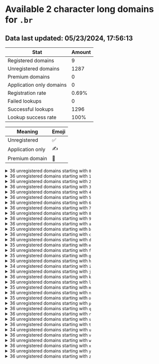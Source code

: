 # Available 2 character long domains for `.br`

## Data last updated: 05/23/2024, 17:56:13

|Stat|Amount|
|--|--|
|Registered domains|9|
|Unregistered domains|1287|
|Premium domains|0|
|Application only domains|0|
|Registration rate|0.69%|
|Failed lookups|0|
|Successful lookups|1296|
|Lookup success rate|100%|


|Meaning|Emoji|
|--|--|
|Unregistered|:white_check_mark:|
|Application only|:writing_hand:|
|Premium domain|:gem:|

<details>
<summary>36 unregistered domains starting with <bold><code>0</code></bold></summary>

|Type|Domain|
|--|--|
|:white_check_mark:|`00.br`|
|:white_check_mark:|`01.br`|
|:white_check_mark:|`02.br`|
|:white_check_mark:|`03.br`|
|:white_check_mark:|`04.br`|
|:white_check_mark:|`05.br`|
|:white_check_mark:|`06.br`|
|:white_check_mark:|`07.br`|
|:white_check_mark:|`08.br`|
|:white_check_mark:|`09.br`|
|:white_check_mark:|`0a.br`|
|:white_check_mark:|`0b.br`|
|:white_check_mark:|`0c.br`|
|:white_check_mark:|`0d.br`|
|:white_check_mark:|`0e.br`|
|:white_check_mark:|`0f.br`|
|:white_check_mark:|`0g.br`|
|:white_check_mark:|`0h.br`|
|:white_check_mark:|`0i.br`|
|:white_check_mark:|`0j.br`|
|:white_check_mark:|`0k.br`|
|:white_check_mark:|`0l.br`|
|:white_check_mark:|`0m.br`|
|:white_check_mark:|`0n.br`|
|:white_check_mark:|`0o.br`|
|:white_check_mark:|`0p.br`|
|:white_check_mark:|`0q.br`|
|:white_check_mark:|`0r.br`|
|:white_check_mark:|`0s.br`|
|:white_check_mark:|`0t.br`|
|:white_check_mark:|`0u.br`|
|:white_check_mark:|`0v.br`|
|:white_check_mark:|`0w.br`|
|:white_check_mark:|`0x.br`|
|:white_check_mark:|`0y.br`|
|:white_check_mark:|`0z.br`|
</details>
<details>
<summary>36 unregistered domains starting with <bold><code>1</code></bold></summary>

|Type|Domain|
|--|--|
|:white_check_mark:|`10.br`|
|:white_check_mark:|`11.br`|
|:white_check_mark:|`12.br`|
|:white_check_mark:|`13.br`|
|:white_check_mark:|`14.br`|
|:white_check_mark:|`15.br`|
|:white_check_mark:|`16.br`|
|:white_check_mark:|`17.br`|
|:white_check_mark:|`18.br`|
|:white_check_mark:|`19.br`|
|:white_check_mark:|`1a.br`|
|:white_check_mark:|`1b.br`|
|:white_check_mark:|`1c.br`|
|:white_check_mark:|`1d.br`|
|:white_check_mark:|`1e.br`|
|:white_check_mark:|`1f.br`|
|:white_check_mark:|`1g.br`|
|:white_check_mark:|`1h.br`|
|:white_check_mark:|`1i.br`|
|:white_check_mark:|`1j.br`|
|:white_check_mark:|`1k.br`|
|:white_check_mark:|`1l.br`|
|:white_check_mark:|`1m.br`|
|:white_check_mark:|`1n.br`|
|:white_check_mark:|`1o.br`|
|:white_check_mark:|`1p.br`|
|:white_check_mark:|`1q.br`|
|:white_check_mark:|`1r.br`|
|:white_check_mark:|`1s.br`|
|:white_check_mark:|`1t.br`|
|:white_check_mark:|`1u.br`|
|:white_check_mark:|`1v.br`|
|:white_check_mark:|`1w.br`|
|:white_check_mark:|`1x.br`|
|:white_check_mark:|`1y.br`|
|:white_check_mark:|`1z.br`|
</details>
<details>
<summary>36 unregistered domains starting with <bold><code>2</code></bold></summary>

|Type|Domain|
|--|--|
|:white_check_mark:|`20.br`|
|:white_check_mark:|`21.br`|
|:white_check_mark:|`22.br`|
|:white_check_mark:|`23.br`|
|:white_check_mark:|`24.br`|
|:white_check_mark:|`25.br`|
|:white_check_mark:|`26.br`|
|:white_check_mark:|`27.br`|
|:white_check_mark:|`28.br`|
|:white_check_mark:|`29.br`|
|:white_check_mark:|`2a.br`|
|:white_check_mark:|`2b.br`|
|:white_check_mark:|`2c.br`|
|:white_check_mark:|`2d.br`|
|:white_check_mark:|`2e.br`|
|:white_check_mark:|`2f.br`|
|:white_check_mark:|`2g.br`|
|:white_check_mark:|`2h.br`|
|:white_check_mark:|`2i.br`|
|:white_check_mark:|`2j.br`|
|:white_check_mark:|`2k.br`|
|:white_check_mark:|`2l.br`|
|:white_check_mark:|`2m.br`|
|:white_check_mark:|`2n.br`|
|:white_check_mark:|`2o.br`|
|:white_check_mark:|`2p.br`|
|:white_check_mark:|`2q.br`|
|:white_check_mark:|`2r.br`|
|:white_check_mark:|`2s.br`|
|:white_check_mark:|`2t.br`|
|:white_check_mark:|`2u.br`|
|:white_check_mark:|`2v.br`|
|:white_check_mark:|`2w.br`|
|:white_check_mark:|`2x.br`|
|:white_check_mark:|`2y.br`|
|:white_check_mark:|`2z.br`|
</details>
<details>
<summary>36 unregistered domains starting with <bold><code>3</code></bold></summary>

|Type|Domain|
|--|--|
|:white_check_mark:|`30.br`|
|:white_check_mark:|`31.br`|
|:white_check_mark:|`32.br`|
|:white_check_mark:|`33.br`|
|:white_check_mark:|`34.br`|
|:white_check_mark:|`35.br`|
|:white_check_mark:|`36.br`|
|:white_check_mark:|`37.br`|
|:white_check_mark:|`38.br`|
|:white_check_mark:|`39.br`|
|:white_check_mark:|`3a.br`|
|:white_check_mark:|`3b.br`|
|:white_check_mark:|`3c.br`|
|:white_check_mark:|`3d.br`|
|:white_check_mark:|`3e.br`|
|:white_check_mark:|`3f.br`|
|:white_check_mark:|`3g.br`|
|:white_check_mark:|`3h.br`|
|:white_check_mark:|`3i.br`|
|:white_check_mark:|`3j.br`|
|:white_check_mark:|`3k.br`|
|:white_check_mark:|`3l.br`|
|:white_check_mark:|`3m.br`|
|:white_check_mark:|`3n.br`|
|:white_check_mark:|`3o.br`|
|:white_check_mark:|`3p.br`|
|:white_check_mark:|`3q.br`|
|:white_check_mark:|`3r.br`|
|:white_check_mark:|`3s.br`|
|:white_check_mark:|`3t.br`|
|:white_check_mark:|`3u.br`|
|:white_check_mark:|`3v.br`|
|:white_check_mark:|`3w.br`|
|:white_check_mark:|`3x.br`|
|:white_check_mark:|`3y.br`|
|:white_check_mark:|`3z.br`|
</details>
<details>
<summary>36 unregistered domains starting with <bold><code>4</code></bold></summary>

|Type|Domain|
|--|--|
|:white_check_mark:|`40.br`|
|:white_check_mark:|`41.br`|
|:white_check_mark:|`42.br`|
|:white_check_mark:|`43.br`|
|:white_check_mark:|`44.br`|
|:white_check_mark:|`45.br`|
|:white_check_mark:|`46.br`|
|:white_check_mark:|`47.br`|
|:white_check_mark:|`48.br`|
|:white_check_mark:|`49.br`|
|:white_check_mark:|`4a.br`|
|:white_check_mark:|`4b.br`|
|:white_check_mark:|`4c.br`|
|:white_check_mark:|`4d.br`|
|:white_check_mark:|`4e.br`|
|:white_check_mark:|`4f.br`|
|:white_check_mark:|`4g.br`|
|:white_check_mark:|`4h.br`|
|:white_check_mark:|`4i.br`|
|:white_check_mark:|`4j.br`|
|:white_check_mark:|`4k.br`|
|:white_check_mark:|`4l.br`|
|:white_check_mark:|`4m.br`|
|:white_check_mark:|`4n.br`|
|:white_check_mark:|`4o.br`|
|:white_check_mark:|`4p.br`|
|:white_check_mark:|`4q.br`|
|:white_check_mark:|`4r.br`|
|:white_check_mark:|`4s.br`|
|:white_check_mark:|`4t.br`|
|:white_check_mark:|`4u.br`|
|:white_check_mark:|`4v.br`|
|:white_check_mark:|`4w.br`|
|:white_check_mark:|`4x.br`|
|:white_check_mark:|`4y.br`|
|:white_check_mark:|`4z.br`|
</details>
<details>
<summary>36 unregistered domains starting with <bold><code>5</code></bold></summary>

|Type|Domain|
|--|--|
|:white_check_mark:|`50.br`|
|:white_check_mark:|`51.br`|
|:white_check_mark:|`52.br`|
|:white_check_mark:|`53.br`|
|:white_check_mark:|`54.br`|
|:white_check_mark:|`55.br`|
|:white_check_mark:|`56.br`|
|:white_check_mark:|`57.br`|
|:white_check_mark:|`58.br`|
|:white_check_mark:|`59.br`|
|:white_check_mark:|`5a.br`|
|:white_check_mark:|`5b.br`|
|:white_check_mark:|`5c.br`|
|:white_check_mark:|`5d.br`|
|:white_check_mark:|`5e.br`|
|:white_check_mark:|`5f.br`|
|:white_check_mark:|`5g.br`|
|:white_check_mark:|`5h.br`|
|:white_check_mark:|`5i.br`|
|:white_check_mark:|`5j.br`|
|:white_check_mark:|`5k.br`|
|:white_check_mark:|`5l.br`|
|:white_check_mark:|`5m.br`|
|:white_check_mark:|`5n.br`|
|:white_check_mark:|`5o.br`|
|:white_check_mark:|`5p.br`|
|:white_check_mark:|`5q.br`|
|:white_check_mark:|`5r.br`|
|:white_check_mark:|`5s.br`|
|:white_check_mark:|`5t.br`|
|:white_check_mark:|`5u.br`|
|:white_check_mark:|`5v.br`|
|:white_check_mark:|`5w.br`|
|:white_check_mark:|`5x.br`|
|:white_check_mark:|`5y.br`|
|:white_check_mark:|`5z.br`|
</details>
<details>
<summary>36 unregistered domains starting with <bold><code>6</code></bold></summary>

|Type|Domain|
|--|--|
|:white_check_mark:|`60.br`|
|:white_check_mark:|`61.br`|
|:white_check_mark:|`62.br`|
|:white_check_mark:|`63.br`|
|:white_check_mark:|`64.br`|
|:white_check_mark:|`65.br`|
|:white_check_mark:|`66.br`|
|:white_check_mark:|`67.br`|
|:white_check_mark:|`68.br`|
|:white_check_mark:|`69.br`|
|:white_check_mark:|`6a.br`|
|:white_check_mark:|`6b.br`|
|:white_check_mark:|`6c.br`|
|:white_check_mark:|`6d.br`|
|:white_check_mark:|`6e.br`|
|:white_check_mark:|`6f.br`|
|:white_check_mark:|`6g.br`|
|:white_check_mark:|`6h.br`|
|:white_check_mark:|`6i.br`|
|:white_check_mark:|`6j.br`|
|:white_check_mark:|`6k.br`|
|:white_check_mark:|`6l.br`|
|:white_check_mark:|`6m.br`|
|:white_check_mark:|`6n.br`|
|:white_check_mark:|`6o.br`|
|:white_check_mark:|`6p.br`|
|:white_check_mark:|`6q.br`|
|:white_check_mark:|`6r.br`|
|:white_check_mark:|`6s.br`|
|:white_check_mark:|`6t.br`|
|:white_check_mark:|`6u.br`|
|:white_check_mark:|`6v.br`|
|:white_check_mark:|`6w.br`|
|:white_check_mark:|`6x.br`|
|:white_check_mark:|`6y.br`|
|:white_check_mark:|`6z.br`|
</details>
<details>
<summary>36 unregistered domains starting with <bold><code>7</code></bold></summary>

|Type|Domain|
|--|--|
|:white_check_mark:|`70.br`|
|:white_check_mark:|`71.br`|
|:white_check_mark:|`72.br`|
|:white_check_mark:|`73.br`|
|:white_check_mark:|`74.br`|
|:white_check_mark:|`75.br`|
|:white_check_mark:|`76.br`|
|:white_check_mark:|`77.br`|
|:white_check_mark:|`78.br`|
|:white_check_mark:|`79.br`|
|:white_check_mark:|`7a.br`|
|:white_check_mark:|`7b.br`|
|:white_check_mark:|`7c.br`|
|:white_check_mark:|`7d.br`|
|:white_check_mark:|`7e.br`|
|:white_check_mark:|`7f.br`|
|:white_check_mark:|`7g.br`|
|:white_check_mark:|`7h.br`|
|:white_check_mark:|`7i.br`|
|:white_check_mark:|`7j.br`|
|:white_check_mark:|`7k.br`|
|:white_check_mark:|`7l.br`|
|:white_check_mark:|`7m.br`|
|:white_check_mark:|`7n.br`|
|:white_check_mark:|`7o.br`|
|:white_check_mark:|`7p.br`|
|:white_check_mark:|`7q.br`|
|:white_check_mark:|`7r.br`|
|:white_check_mark:|`7s.br`|
|:white_check_mark:|`7t.br`|
|:white_check_mark:|`7u.br`|
|:white_check_mark:|`7v.br`|
|:white_check_mark:|`7w.br`|
|:white_check_mark:|`7x.br`|
|:white_check_mark:|`7y.br`|
|:white_check_mark:|`7z.br`|
</details>
<details>
<summary>36 unregistered domains starting with <bold><code>8</code></bold></summary>

|Type|Domain|
|--|--|
|:white_check_mark:|`80.br`|
|:white_check_mark:|`81.br`|
|:white_check_mark:|`82.br`|
|:white_check_mark:|`83.br`|
|:white_check_mark:|`84.br`|
|:white_check_mark:|`85.br`|
|:white_check_mark:|`86.br`|
|:white_check_mark:|`87.br`|
|:white_check_mark:|`88.br`|
|:white_check_mark:|`89.br`|
|:white_check_mark:|`8a.br`|
|:white_check_mark:|`8b.br`|
|:white_check_mark:|`8c.br`|
|:white_check_mark:|`8d.br`|
|:white_check_mark:|`8e.br`|
|:white_check_mark:|`8f.br`|
|:white_check_mark:|`8g.br`|
|:white_check_mark:|`8h.br`|
|:white_check_mark:|`8i.br`|
|:white_check_mark:|`8j.br`|
|:white_check_mark:|`8k.br`|
|:white_check_mark:|`8l.br`|
|:white_check_mark:|`8m.br`|
|:white_check_mark:|`8n.br`|
|:white_check_mark:|`8o.br`|
|:white_check_mark:|`8p.br`|
|:white_check_mark:|`8q.br`|
|:white_check_mark:|`8r.br`|
|:white_check_mark:|`8s.br`|
|:white_check_mark:|`8t.br`|
|:white_check_mark:|`8u.br`|
|:white_check_mark:|`8v.br`|
|:white_check_mark:|`8w.br`|
|:white_check_mark:|`8x.br`|
|:white_check_mark:|`8y.br`|
|:white_check_mark:|`8z.br`|
</details>
<details>
<summary>36 unregistered domains starting with <bold><code>9</code></bold></summary>

|Type|Domain|
|--|--|
|:white_check_mark:|`90.br`|
|:white_check_mark:|`91.br`|
|:white_check_mark:|`92.br`|
|:white_check_mark:|`93.br`|
|:white_check_mark:|`94.br`|
|:white_check_mark:|`95.br`|
|:white_check_mark:|`96.br`|
|:white_check_mark:|`97.br`|
|:white_check_mark:|`98.br`|
|:white_check_mark:|`99.br`|
|:white_check_mark:|`9a.br`|
|:white_check_mark:|`9b.br`|
|:white_check_mark:|`9c.br`|
|:white_check_mark:|`9d.br`|
|:white_check_mark:|`9e.br`|
|:white_check_mark:|`9f.br`|
|:white_check_mark:|`9g.br`|
|:white_check_mark:|`9h.br`|
|:white_check_mark:|`9i.br`|
|:white_check_mark:|`9j.br`|
|:white_check_mark:|`9k.br`|
|:white_check_mark:|`9l.br`|
|:white_check_mark:|`9m.br`|
|:white_check_mark:|`9n.br`|
|:white_check_mark:|`9o.br`|
|:white_check_mark:|`9p.br`|
|:white_check_mark:|`9q.br`|
|:white_check_mark:|`9r.br`|
|:white_check_mark:|`9s.br`|
|:white_check_mark:|`9t.br`|
|:white_check_mark:|`9u.br`|
|:white_check_mark:|`9v.br`|
|:white_check_mark:|`9w.br`|
|:white_check_mark:|`9x.br`|
|:white_check_mark:|`9y.br`|
|:white_check_mark:|`9z.br`|
</details>
<details>
<summary>36 unregistered domains starting with <bold><code>a</code></bold></summary>

|Type|Domain|
|--|--|
|:white_check_mark:|`a0.br`|
|:white_check_mark:|`a1.br`|
|:white_check_mark:|`a2.br`|
|:white_check_mark:|`a3.br`|
|:white_check_mark:|`a4.br`|
|:white_check_mark:|`a5.br`|
|:white_check_mark:|`a6.br`|
|:white_check_mark:|`a7.br`|
|:white_check_mark:|`a8.br`|
|:white_check_mark:|`a9.br`|
|:white_check_mark:|`aa.br`|
|:white_check_mark:|`ab.br`|
|:white_check_mark:|`ac.br`|
|:white_check_mark:|`ad.br`|
|:white_check_mark:|`ae.br`|
|:white_check_mark:|`af.br`|
|:white_check_mark:|`ag.br`|
|:white_check_mark:|`ah.br`|
|:white_check_mark:|`ai.br`|
|:white_check_mark:|`aj.br`|
|:white_check_mark:|`ak.br`|
|:white_check_mark:|`al.br`|
|:white_check_mark:|`am.br`|
|:white_check_mark:|`an.br`|
|:white_check_mark:|`ao.br`|
|:white_check_mark:|`ap.br`|
|:white_check_mark:|`aq.br`|
|:white_check_mark:|`ar.br`|
|:white_check_mark:|`as.br`|
|:white_check_mark:|`at.br`|
|:white_check_mark:|`au.br`|
|:white_check_mark:|`av.br`|
|:white_check_mark:|`aw.br`|
|:white_check_mark:|`ax.br`|
|:white_check_mark:|`ay.br`|
|:white_check_mark:|`az.br`|
</details>
<details>
<summary>35 unregistered domains starting with <bold><code>b</code></bold></summary>

|Type|Domain|
|--|--|
|:white_check_mark:|`b0.br`|
|:white_check_mark:|`b1.br`|
|:white_check_mark:|`b2.br`|
|:white_check_mark:|`b3.br`|
|:white_check_mark:|`b4.br`|
|:white_check_mark:|`b5.br`|
|:white_check_mark:|`b6.br`|
|:white_check_mark:|`b7.br`|
|:white_check_mark:|`b8.br`|
|:white_check_mark:|`b9.br`|
|:white_check_mark:|`ba.br`|
|:white_check_mark:|`bb.br`|
|:white_check_mark:|`bc.br`|
|:white_check_mark:|`bd.br`|
|:white_check_mark:|`be.br`|
|:white_check_mark:|`bf.br`|
|:white_check_mark:|`bg.br`|
|:white_check_mark:|`bh.br`|
|:white_check_mark:|`bi.br`|
|:white_check_mark:|`bj.br`|
|:white_check_mark:|`bk.br`|
|:white_check_mark:|`bl.br`|
|:white_check_mark:|`bm.br`|
|:white_check_mark:|`bo.br`|
|:white_check_mark:|`bp.br`|
|:white_check_mark:|`bq.br`|
|:white_check_mark:|`br.br`|
|:white_check_mark:|`bs.br`|
|:white_check_mark:|`bt.br`|
|:white_check_mark:|`bu.br`|
|:white_check_mark:|`bv.br`|
|:white_check_mark:|`bw.br`|
|:white_check_mark:|`bx.br`|
|:white_check_mark:|`by.br`|
|:white_check_mark:|`bz.br`|
</details>
<details>
<summary>36 unregistered domains starting with <bold><code>c</code></bold></summary>

|Type|Domain|
|--|--|
|:white_check_mark:|`c0.br`|
|:white_check_mark:|`c1.br`|
|:white_check_mark:|`c2.br`|
|:white_check_mark:|`c3.br`|
|:white_check_mark:|`c4.br`|
|:white_check_mark:|`c5.br`|
|:white_check_mark:|`c6.br`|
|:white_check_mark:|`c7.br`|
|:white_check_mark:|`c8.br`|
|:white_check_mark:|`c9.br`|
|:white_check_mark:|`ca.br`|
|:white_check_mark:|`cb.br`|
|:white_check_mark:|`cc.br`|
|:white_check_mark:|`cd.br`|
|:white_check_mark:|`ce.br`|
|:white_check_mark:|`cf.br`|
|:white_check_mark:|`cg.br`|
|:white_check_mark:|`ch.br`|
|:white_check_mark:|`ci.br`|
|:white_check_mark:|`cj.br`|
|:white_check_mark:|`ck.br`|
|:white_check_mark:|`cl.br`|
|:white_check_mark:|`cm.br`|
|:white_check_mark:|`cn.br`|
|:white_check_mark:|`co.br`|
|:white_check_mark:|`cp.br`|
|:white_check_mark:|`cq.br`|
|:white_check_mark:|`cr.br`|
|:white_check_mark:|`cs.br`|
|:white_check_mark:|`ct.br`|
|:white_check_mark:|`cu.br`|
|:white_check_mark:|`cv.br`|
|:white_check_mark:|`cw.br`|
|:white_check_mark:|`cx.br`|
|:white_check_mark:|`cy.br`|
|:white_check_mark:|`cz.br`|
</details>
<details>
<summary>36 unregistered domains starting with <bold><code>d</code></bold></summary>

|Type|Domain|
|--|--|
|:white_check_mark:|`d0.br`|
|:white_check_mark:|`d1.br`|
|:white_check_mark:|`d2.br`|
|:white_check_mark:|`d3.br`|
|:white_check_mark:|`d4.br`|
|:white_check_mark:|`d5.br`|
|:white_check_mark:|`d6.br`|
|:white_check_mark:|`d7.br`|
|:white_check_mark:|`d8.br`|
|:white_check_mark:|`d9.br`|
|:white_check_mark:|`da.br`|
|:white_check_mark:|`db.br`|
|:white_check_mark:|`dc.br`|
|:white_check_mark:|`dd.br`|
|:white_check_mark:|`de.br`|
|:white_check_mark:|`df.br`|
|:white_check_mark:|`dg.br`|
|:white_check_mark:|`dh.br`|
|:white_check_mark:|`di.br`|
|:white_check_mark:|`dj.br`|
|:white_check_mark:|`dk.br`|
|:white_check_mark:|`dl.br`|
|:white_check_mark:|`dm.br`|
|:white_check_mark:|`dn.br`|
|:white_check_mark:|`do.br`|
|:white_check_mark:|`dp.br`|
|:white_check_mark:|`dq.br`|
|:white_check_mark:|`dr.br`|
|:white_check_mark:|`ds.br`|
|:white_check_mark:|`dt.br`|
|:white_check_mark:|`du.br`|
|:white_check_mark:|`dv.br`|
|:white_check_mark:|`dw.br`|
|:white_check_mark:|`dx.br`|
|:white_check_mark:|`dy.br`|
|:white_check_mark:|`dz.br`|
</details>
<details>
<summary>35 unregistered domains starting with <bold><code>e</code></bold></summary>

|Type|Domain|
|--|--|
|:white_check_mark:|`e0.br`|
|:white_check_mark:|`e1.br`|
|:white_check_mark:|`e2.br`|
|:white_check_mark:|`e3.br`|
|:white_check_mark:|`e4.br`|
|:white_check_mark:|`e5.br`|
|:white_check_mark:|`e6.br`|
|:white_check_mark:|`e7.br`|
|:white_check_mark:|`e8.br`|
|:white_check_mark:|`e9.br`|
|:white_check_mark:|`ea.br`|
|:white_check_mark:|`ec.br`|
|:white_check_mark:|`ed.br`|
|:white_check_mark:|`ee.br`|
|:white_check_mark:|`ef.br`|
|:white_check_mark:|`eg.br`|
|:white_check_mark:|`eh.br`|
|:white_check_mark:|`ei.br`|
|:white_check_mark:|`ej.br`|
|:white_check_mark:|`ek.br`|
|:white_check_mark:|`el.br`|
|:white_check_mark:|`em.br`|
|:white_check_mark:|`en.br`|
|:white_check_mark:|`eo.br`|
|:white_check_mark:|`ep.br`|
|:white_check_mark:|`eq.br`|
|:white_check_mark:|`er.br`|
|:white_check_mark:|`es.br`|
|:white_check_mark:|`et.br`|
|:white_check_mark:|`eu.br`|
|:white_check_mark:|`ev.br`|
|:white_check_mark:|`ew.br`|
|:white_check_mark:|`ex.br`|
|:white_check_mark:|`ey.br`|
|:white_check_mark:|`ez.br`|
</details>
<details>
<summary>36 unregistered domains starting with <bold><code>f</code></bold></summary>

|Type|Domain|
|--|--|
|:white_check_mark:|`f0.br`|
|:white_check_mark:|`f1.br`|
|:white_check_mark:|`f2.br`|
|:white_check_mark:|`f3.br`|
|:white_check_mark:|`f4.br`|
|:white_check_mark:|`f5.br`|
|:white_check_mark:|`f6.br`|
|:white_check_mark:|`f7.br`|
|:white_check_mark:|`f8.br`|
|:white_check_mark:|`f9.br`|
|:white_check_mark:|`fa.br`|
|:white_check_mark:|`fb.br`|
|:white_check_mark:|`fc.br`|
|:white_check_mark:|`fd.br`|
|:white_check_mark:|`fe.br`|
|:white_check_mark:|`ff.br`|
|:white_check_mark:|`fg.br`|
|:white_check_mark:|`fh.br`|
|:white_check_mark:|`fi.br`|
|:white_check_mark:|`fj.br`|
|:white_check_mark:|`fk.br`|
|:white_check_mark:|`fl.br`|
|:white_check_mark:|`fm.br`|
|:white_check_mark:|`fn.br`|
|:white_check_mark:|`fo.br`|
|:white_check_mark:|`fp.br`|
|:white_check_mark:|`fq.br`|
|:white_check_mark:|`fr.br`|
|:white_check_mark:|`fs.br`|
|:white_check_mark:|`ft.br`|
|:white_check_mark:|`fu.br`|
|:white_check_mark:|`fv.br`|
|:white_check_mark:|`fw.br`|
|:white_check_mark:|`fx.br`|
|:white_check_mark:|`fy.br`|
|:white_check_mark:|`fz.br`|
</details>
<details>
<summary>35 unregistered domains starting with <bold><code>g</code></bold></summary>

|Type|Domain|
|--|--|
|:white_check_mark:|`g0.br`|
|:white_check_mark:|`g1.br`|
|:white_check_mark:|`g2.br`|
|:white_check_mark:|`g3.br`|
|:white_check_mark:|`g4.br`|
|:white_check_mark:|`g5.br`|
|:white_check_mark:|`g6.br`|
|:white_check_mark:|`g7.br`|
|:white_check_mark:|`g8.br`|
|:white_check_mark:|`g9.br`|
|:white_check_mark:|`ga.br`|
|:white_check_mark:|`gb.br`|
|:white_check_mark:|`gc.br`|
|:white_check_mark:|`gd.br`|
|:white_check_mark:|`ge.br`|
|:white_check_mark:|`gf.br`|
|:white_check_mark:|`gg.br`|
|:white_check_mark:|`gh.br`|
|:white_check_mark:|`gi.br`|
|:white_check_mark:|`gj.br`|
|:white_check_mark:|`gk.br`|
|:white_check_mark:|`gl.br`|
|:white_check_mark:|`gm.br`|
|:white_check_mark:|`gn.br`|
|:white_check_mark:|`go.br`|
|:white_check_mark:|`gp.br`|
|:white_check_mark:|`gq.br`|
|:white_check_mark:|`gr.br`|
|:white_check_mark:|`gs.br`|
|:white_check_mark:|`gt.br`|
|:white_check_mark:|`gu.br`|
|:white_check_mark:|`gw.br`|
|:white_check_mark:|`gx.br`|
|:white_check_mark:|`gy.br`|
|:white_check_mark:|`gz.br`|
</details>
<details>
<summary>36 unregistered domains starting with <bold><code>h</code></bold></summary>

|Type|Domain|
|--|--|
|:white_check_mark:|`h0.br`|
|:white_check_mark:|`h1.br`|
|:white_check_mark:|`h2.br`|
|:white_check_mark:|`h3.br`|
|:white_check_mark:|`h4.br`|
|:white_check_mark:|`h5.br`|
|:white_check_mark:|`h6.br`|
|:white_check_mark:|`h7.br`|
|:white_check_mark:|`h8.br`|
|:white_check_mark:|`h9.br`|
|:white_check_mark:|`ha.br`|
|:white_check_mark:|`hb.br`|
|:white_check_mark:|`hc.br`|
|:white_check_mark:|`hd.br`|
|:white_check_mark:|`he.br`|
|:white_check_mark:|`hf.br`|
|:white_check_mark:|`hg.br`|
|:white_check_mark:|`hh.br`|
|:white_check_mark:|`hi.br`|
|:white_check_mark:|`hj.br`|
|:white_check_mark:|`hk.br`|
|:white_check_mark:|`hl.br`|
|:white_check_mark:|`hm.br`|
|:white_check_mark:|`hn.br`|
|:white_check_mark:|`ho.br`|
|:white_check_mark:|`hp.br`|
|:white_check_mark:|`hq.br`|
|:white_check_mark:|`hr.br`|
|:white_check_mark:|`hs.br`|
|:white_check_mark:|`ht.br`|
|:white_check_mark:|`hu.br`|
|:white_check_mark:|`hv.br`|
|:white_check_mark:|`hw.br`|
|:white_check_mark:|`hx.br`|
|:white_check_mark:|`hy.br`|
|:white_check_mark:|`hz.br`|
</details>
<details>
<summary>34 unregistered domains starting with <bold><code>i</code></bold></summary>

|Type|Domain|
|--|--|
|:white_check_mark:|`i0.br`|
|:white_check_mark:|`i1.br`|
|:white_check_mark:|`i2.br`|
|:white_check_mark:|`i3.br`|
|:white_check_mark:|`i4.br`|
|:white_check_mark:|`i5.br`|
|:white_check_mark:|`i6.br`|
|:white_check_mark:|`i7.br`|
|:white_check_mark:|`i8.br`|
|:white_check_mark:|`i9.br`|
|:white_check_mark:|`ia.br`|
|:white_check_mark:|`ib.br`|
|:white_check_mark:|`ic.br`|
|:white_check_mark:|`id.br`|
|:white_check_mark:|`ie.br`|
|:white_check_mark:|`if.br`|
|:white_check_mark:|`ig.br`|
|:white_check_mark:|`ih.br`|
|:white_check_mark:|`ii.br`|
|:white_check_mark:|`ij.br`|
|:white_check_mark:|`ik.br`|
|:white_check_mark:|`il.br`|
|:white_check_mark:|`in.br`|
|:white_check_mark:|`io.br`|
|:white_check_mark:|`ip.br`|
|:white_check_mark:|`iq.br`|
|:white_check_mark:|`ir.br`|
|:white_check_mark:|`is.br`|
|:white_check_mark:|`it.br`|
|:white_check_mark:|`iu.br`|
|:white_check_mark:|`iv.br`|
|:white_check_mark:|`iw.br`|
|:white_check_mark:|`iy.br`|
|:white_check_mark:|`iz.br`|
</details>
<details>
<summary>36 unregistered domains starting with <bold><code>j</code></bold></summary>

|Type|Domain|
|--|--|
|:white_check_mark:|`j0.br`|
|:white_check_mark:|`j1.br`|
|:white_check_mark:|`j2.br`|
|:white_check_mark:|`j3.br`|
|:white_check_mark:|`j4.br`|
|:white_check_mark:|`j5.br`|
|:white_check_mark:|`j6.br`|
|:white_check_mark:|`j7.br`|
|:white_check_mark:|`j8.br`|
|:white_check_mark:|`j9.br`|
|:white_check_mark:|`ja.br`|
|:white_check_mark:|`jb.br`|
|:white_check_mark:|`jc.br`|
|:white_check_mark:|`jd.br`|
|:white_check_mark:|`je.br`|
|:white_check_mark:|`jf.br`|
|:white_check_mark:|`jg.br`|
|:white_check_mark:|`jh.br`|
|:white_check_mark:|`ji.br`|
|:white_check_mark:|`jj.br`|
|:white_check_mark:|`jk.br`|
|:white_check_mark:|`jl.br`|
|:white_check_mark:|`jm.br`|
|:white_check_mark:|`jn.br`|
|:white_check_mark:|`jo.br`|
|:white_check_mark:|`jp.br`|
|:white_check_mark:|`jq.br`|
|:white_check_mark:|`jr.br`|
|:white_check_mark:|`js.br`|
|:white_check_mark:|`jt.br`|
|:white_check_mark:|`ju.br`|
|:white_check_mark:|`jv.br`|
|:white_check_mark:|`jw.br`|
|:white_check_mark:|`jx.br`|
|:white_check_mark:|`jy.br`|
|:white_check_mark:|`jz.br`|
</details>
<details>
<summary>36 unregistered domains starting with <bold><code>k</code></bold></summary>

|Type|Domain|
|--|--|
|:white_check_mark:|`k0.br`|
|:white_check_mark:|`k1.br`|
|:white_check_mark:|`k2.br`|
|:white_check_mark:|`k3.br`|
|:white_check_mark:|`k4.br`|
|:white_check_mark:|`k5.br`|
|:white_check_mark:|`k6.br`|
|:white_check_mark:|`k7.br`|
|:white_check_mark:|`k8.br`|
|:white_check_mark:|`k9.br`|
|:white_check_mark:|`ka.br`|
|:white_check_mark:|`kb.br`|
|:white_check_mark:|`kc.br`|
|:white_check_mark:|`kd.br`|
|:white_check_mark:|`ke.br`|
|:white_check_mark:|`kf.br`|
|:white_check_mark:|`kg.br`|
|:white_check_mark:|`kh.br`|
|:white_check_mark:|`ki.br`|
|:white_check_mark:|`kj.br`|
|:white_check_mark:|`kk.br`|
|:white_check_mark:|`kl.br`|
|:white_check_mark:|`km.br`|
|:white_check_mark:|`kn.br`|
|:white_check_mark:|`ko.br`|
|:white_check_mark:|`kp.br`|
|:white_check_mark:|`kq.br`|
|:white_check_mark:|`kr.br`|
|:white_check_mark:|`ks.br`|
|:white_check_mark:|`kt.br`|
|:white_check_mark:|`ku.br`|
|:white_check_mark:|`kv.br`|
|:white_check_mark:|`kw.br`|
|:white_check_mark:|`kx.br`|
|:white_check_mark:|`ky.br`|
|:white_check_mark:|`kz.br`|
</details>
<details>
<summary>36 unregistered domains starting with <bold><code>l</code></bold></summary>

|Type|Domain|
|--|--|
|:white_check_mark:|`l0.br`|
|:white_check_mark:|`l1.br`|
|:white_check_mark:|`l2.br`|
|:white_check_mark:|`l3.br`|
|:white_check_mark:|`l4.br`|
|:white_check_mark:|`l5.br`|
|:white_check_mark:|`l6.br`|
|:white_check_mark:|`l7.br`|
|:white_check_mark:|`l8.br`|
|:white_check_mark:|`l9.br`|
|:white_check_mark:|`la.br`|
|:white_check_mark:|`lb.br`|
|:white_check_mark:|`lc.br`|
|:white_check_mark:|`ld.br`|
|:white_check_mark:|`le.br`|
|:white_check_mark:|`lf.br`|
|:white_check_mark:|`lg.br`|
|:white_check_mark:|`lh.br`|
|:white_check_mark:|`li.br`|
|:white_check_mark:|`lj.br`|
|:white_check_mark:|`lk.br`|
|:white_check_mark:|`ll.br`|
|:white_check_mark:|`lm.br`|
|:white_check_mark:|`ln.br`|
|:white_check_mark:|`lo.br`|
|:white_check_mark:|`lp.br`|
|:white_check_mark:|`lq.br`|
|:white_check_mark:|`lr.br`|
|:white_check_mark:|`ls.br`|
|:white_check_mark:|`lt.br`|
|:white_check_mark:|`lu.br`|
|:white_check_mark:|`lv.br`|
|:white_check_mark:|`lw.br`|
|:white_check_mark:|`lx.br`|
|:white_check_mark:|`ly.br`|
|:white_check_mark:|`lz.br`|
</details>
<details>
<summary>35 unregistered domains starting with <bold><code>m</code></bold></summary>

|Type|Domain|
|--|--|
|:white_check_mark:|`m0.br`|
|:white_check_mark:|`m1.br`|
|:white_check_mark:|`m2.br`|
|:white_check_mark:|`m3.br`|
|:white_check_mark:|`m4.br`|
|:white_check_mark:|`m5.br`|
|:white_check_mark:|`m6.br`|
|:white_check_mark:|`m7.br`|
|:white_check_mark:|`m8.br`|
|:white_check_mark:|`m9.br`|
|:white_check_mark:|`ma.br`|
|:white_check_mark:|`mb.br`|
|:white_check_mark:|`mc.br`|
|:white_check_mark:|`md.br`|
|:white_check_mark:|`me.br`|
|:white_check_mark:|`mf.br`|
|:white_check_mark:|`mg.br`|
|:white_check_mark:|`mh.br`|
|:white_check_mark:|`mi.br`|
|:white_check_mark:|`mj.br`|
|:white_check_mark:|`mk.br`|
|:white_check_mark:|`mm.br`|
|:white_check_mark:|`mn.br`|
|:white_check_mark:|`mo.br`|
|:white_check_mark:|`mp.br`|
|:white_check_mark:|`mq.br`|
|:white_check_mark:|`mr.br`|
|:white_check_mark:|`ms.br`|
|:white_check_mark:|`mt.br`|
|:white_check_mark:|`mu.br`|
|:white_check_mark:|`mv.br`|
|:white_check_mark:|`mw.br`|
|:white_check_mark:|`mx.br`|
|:white_check_mark:|`my.br`|
|:white_check_mark:|`mz.br`|
</details>
<details>
<summary>36 unregistered domains starting with <bold><code>n</code></bold></summary>

|Type|Domain|
|--|--|
|:white_check_mark:|`n0.br`|
|:white_check_mark:|`n1.br`|
|:white_check_mark:|`n2.br`|
|:white_check_mark:|`n3.br`|
|:white_check_mark:|`n4.br`|
|:white_check_mark:|`n5.br`|
|:white_check_mark:|`n6.br`|
|:white_check_mark:|`n7.br`|
|:white_check_mark:|`n8.br`|
|:white_check_mark:|`n9.br`|
|:white_check_mark:|`na.br`|
|:white_check_mark:|`nb.br`|
|:white_check_mark:|`nc.br`|
|:white_check_mark:|`nd.br`|
|:white_check_mark:|`ne.br`|
|:white_check_mark:|`nf.br`|
|:white_check_mark:|`ng.br`|
|:white_check_mark:|`nh.br`|
|:white_check_mark:|`ni.br`|
|:white_check_mark:|`nj.br`|
|:white_check_mark:|`nk.br`|
|:white_check_mark:|`nl.br`|
|:white_check_mark:|`nm.br`|
|:white_check_mark:|`nn.br`|
|:white_check_mark:|`no.br`|
|:white_check_mark:|`np.br`|
|:white_check_mark:|`nq.br`|
|:white_check_mark:|`nr.br`|
|:white_check_mark:|`ns.br`|
|:white_check_mark:|`nt.br`|
|:white_check_mark:|`nu.br`|
|:white_check_mark:|`nv.br`|
|:white_check_mark:|`nw.br`|
|:white_check_mark:|`nx.br`|
|:white_check_mark:|`ny.br`|
|:white_check_mark:|`nz.br`|
</details>
<details>
<summary>35 unregistered domains starting with <bold><code>o</code></bold></summary>

|Type|Domain|
|--|--|
|:white_check_mark:|`o0.br`|
|:white_check_mark:|`o1.br`|
|:white_check_mark:|`o2.br`|
|:white_check_mark:|`o3.br`|
|:white_check_mark:|`o4.br`|
|:white_check_mark:|`o5.br`|
|:white_check_mark:|`o6.br`|
|:white_check_mark:|`o7.br`|
|:white_check_mark:|`o8.br`|
|:white_check_mark:|`o9.br`|
|:white_check_mark:|`oa.br`|
|:white_check_mark:|`ob.br`|
|:white_check_mark:|`oc.br`|
|:white_check_mark:|`od.br`|
|:white_check_mark:|`oe.br`|
|:white_check_mark:|`of.br`|
|:white_check_mark:|`og.br`|
|:white_check_mark:|`oh.br`|
|:white_check_mark:|`oi.br`|
|:white_check_mark:|`oj.br`|
|:white_check_mark:|`ok.br`|
|:white_check_mark:|`ol.br`|
|:white_check_mark:|`om.br`|
|:white_check_mark:|`oo.br`|
|:white_check_mark:|`op.br`|
|:white_check_mark:|`oq.br`|
|:white_check_mark:|`or.br`|
|:white_check_mark:|`os.br`|
|:white_check_mark:|`ot.br`|
|:white_check_mark:|`ou.br`|
|:white_check_mark:|`ov.br`|
|:white_check_mark:|`ow.br`|
|:white_check_mark:|`ox.br`|
|:white_check_mark:|`oy.br`|
|:white_check_mark:|`oz.br`|
</details>
<details>
<summary>36 unregistered domains starting with <bold><code>p</code></bold></summary>

|Type|Domain|
|--|--|
|:white_check_mark:|`p0.br`|
|:white_check_mark:|`p1.br`|
|:white_check_mark:|`p2.br`|
|:white_check_mark:|`p3.br`|
|:white_check_mark:|`p4.br`|
|:white_check_mark:|`p5.br`|
|:white_check_mark:|`p6.br`|
|:white_check_mark:|`p7.br`|
|:white_check_mark:|`p8.br`|
|:white_check_mark:|`p9.br`|
|:white_check_mark:|`pa.br`|
|:white_check_mark:|`pb.br`|
|:white_check_mark:|`pc.br`|
|:white_check_mark:|`pd.br`|
|:white_check_mark:|`pe.br`|
|:white_check_mark:|`pf.br`|
|:white_check_mark:|`pg.br`|
|:white_check_mark:|`ph.br`|
|:white_check_mark:|`pi.br`|
|:white_check_mark:|`pj.br`|
|:white_check_mark:|`pk.br`|
|:white_check_mark:|`pl.br`|
|:white_check_mark:|`pm.br`|
|:white_check_mark:|`pn.br`|
|:white_check_mark:|`po.br`|
|:white_check_mark:|`pp.br`|
|:white_check_mark:|`pq.br`|
|:white_check_mark:|`pr.br`|
|:white_check_mark:|`ps.br`|
|:white_check_mark:|`pt.br`|
|:white_check_mark:|`pu.br`|
|:white_check_mark:|`pv.br`|
|:white_check_mark:|`pw.br`|
|:white_check_mark:|`px.br`|
|:white_check_mark:|`py.br`|
|:white_check_mark:|`pz.br`|
</details>
<details>
<summary>36 unregistered domains starting with <bold><code>q</code></bold></summary>

|Type|Domain|
|--|--|
|:white_check_mark:|`q0.br`|
|:white_check_mark:|`q1.br`|
|:white_check_mark:|`q2.br`|
|:white_check_mark:|`q3.br`|
|:white_check_mark:|`q4.br`|
|:white_check_mark:|`q5.br`|
|:white_check_mark:|`q6.br`|
|:white_check_mark:|`q7.br`|
|:white_check_mark:|`q8.br`|
|:white_check_mark:|`q9.br`|
|:white_check_mark:|`qa.br`|
|:white_check_mark:|`qb.br`|
|:white_check_mark:|`qc.br`|
|:white_check_mark:|`qd.br`|
|:white_check_mark:|`qe.br`|
|:white_check_mark:|`qf.br`|
|:white_check_mark:|`qg.br`|
|:white_check_mark:|`qh.br`|
|:white_check_mark:|`qi.br`|
|:white_check_mark:|`qj.br`|
|:white_check_mark:|`qk.br`|
|:white_check_mark:|`ql.br`|
|:white_check_mark:|`qm.br`|
|:white_check_mark:|`qn.br`|
|:white_check_mark:|`qo.br`|
|:white_check_mark:|`qp.br`|
|:white_check_mark:|`qq.br`|
|:white_check_mark:|`qr.br`|
|:white_check_mark:|`qs.br`|
|:white_check_mark:|`qt.br`|
|:white_check_mark:|`qu.br`|
|:white_check_mark:|`qv.br`|
|:white_check_mark:|`qw.br`|
|:white_check_mark:|`qx.br`|
|:white_check_mark:|`qy.br`|
|:white_check_mark:|`qz.br`|
</details>
<details>
<summary>36 unregistered domains starting with <bold><code>r</code></bold></summary>

|Type|Domain|
|--|--|
|:white_check_mark:|`r0.br`|
|:white_check_mark:|`r1.br`|
|:white_check_mark:|`r2.br`|
|:white_check_mark:|`r3.br`|
|:white_check_mark:|`r4.br`|
|:white_check_mark:|`r5.br`|
|:white_check_mark:|`r6.br`|
|:white_check_mark:|`r7.br`|
|:white_check_mark:|`r8.br`|
|:white_check_mark:|`r9.br`|
|:white_check_mark:|`ra.br`|
|:white_check_mark:|`rb.br`|
|:white_check_mark:|`rc.br`|
|:white_check_mark:|`rd.br`|
|:white_check_mark:|`re.br`|
|:white_check_mark:|`rf.br`|
|:white_check_mark:|`rg.br`|
|:white_check_mark:|`rh.br`|
|:white_check_mark:|`ri.br`|
|:white_check_mark:|`rj.br`|
|:white_check_mark:|`rk.br`|
|:white_check_mark:|`rl.br`|
|:white_check_mark:|`rm.br`|
|:white_check_mark:|`rn.br`|
|:white_check_mark:|`ro.br`|
|:white_check_mark:|`rp.br`|
|:white_check_mark:|`rq.br`|
|:white_check_mark:|`rr.br`|
|:white_check_mark:|`rs.br`|
|:white_check_mark:|`rt.br`|
|:white_check_mark:|`ru.br`|
|:white_check_mark:|`rv.br`|
|:white_check_mark:|`rw.br`|
|:white_check_mark:|`rx.br`|
|:white_check_mark:|`ry.br`|
|:white_check_mark:|`rz.br`|
</details>
<details>
<summary>36 unregistered domains starting with <bold><code>s</code></bold></summary>

|Type|Domain|
|--|--|
|:white_check_mark:|`s0.br`|
|:white_check_mark:|`s1.br`|
|:white_check_mark:|`s2.br`|
|:white_check_mark:|`s3.br`|
|:white_check_mark:|`s4.br`|
|:white_check_mark:|`s5.br`|
|:white_check_mark:|`s6.br`|
|:white_check_mark:|`s7.br`|
|:white_check_mark:|`s8.br`|
|:white_check_mark:|`s9.br`|
|:white_check_mark:|`sa.br`|
|:white_check_mark:|`sb.br`|
|:white_check_mark:|`sc.br`|
|:white_check_mark:|`sd.br`|
|:white_check_mark:|`se.br`|
|:white_check_mark:|`sf.br`|
|:white_check_mark:|`sg.br`|
|:white_check_mark:|`sh.br`|
|:white_check_mark:|`si.br`|
|:white_check_mark:|`sj.br`|
|:white_check_mark:|`sk.br`|
|:white_check_mark:|`sl.br`|
|:white_check_mark:|`sm.br`|
|:white_check_mark:|`sn.br`|
|:white_check_mark:|`so.br`|
|:white_check_mark:|`sp.br`|
|:white_check_mark:|`sq.br`|
|:white_check_mark:|`sr.br`|
|:white_check_mark:|`ss.br`|
|:white_check_mark:|`st.br`|
|:white_check_mark:|`su.br`|
|:white_check_mark:|`sv.br`|
|:white_check_mark:|`sw.br`|
|:white_check_mark:|`sx.br`|
|:white_check_mark:|`sy.br`|
|:white_check_mark:|`sz.br`|
</details>
<details>
<summary>36 unregistered domains starting with <bold><code>t</code></bold></summary>

|Type|Domain|
|--|--|
|:white_check_mark:|`t0.br`|
|:white_check_mark:|`t1.br`|
|:white_check_mark:|`t2.br`|
|:white_check_mark:|`t3.br`|
|:white_check_mark:|`t4.br`|
|:white_check_mark:|`t5.br`|
|:white_check_mark:|`t6.br`|
|:white_check_mark:|`t7.br`|
|:white_check_mark:|`t8.br`|
|:white_check_mark:|`t9.br`|
|:white_check_mark:|`ta.br`|
|:white_check_mark:|`tb.br`|
|:white_check_mark:|`tc.br`|
|:white_check_mark:|`td.br`|
|:white_check_mark:|`te.br`|
|:white_check_mark:|`tf.br`|
|:white_check_mark:|`tg.br`|
|:white_check_mark:|`th.br`|
|:white_check_mark:|`ti.br`|
|:white_check_mark:|`tj.br`|
|:white_check_mark:|`tk.br`|
|:white_check_mark:|`tl.br`|
|:white_check_mark:|`tm.br`|
|:white_check_mark:|`tn.br`|
|:white_check_mark:|`to.br`|
|:white_check_mark:|`tp.br`|
|:white_check_mark:|`tq.br`|
|:white_check_mark:|`tr.br`|
|:white_check_mark:|`ts.br`|
|:white_check_mark:|`tt.br`|
|:white_check_mark:|`tu.br`|
|:white_check_mark:|`tv.br`|
|:white_check_mark:|`tw.br`|
|:white_check_mark:|`tx.br`|
|:white_check_mark:|`ty.br`|
|:white_check_mark:|`tz.br`|
</details>
<details>
<summary>34 unregistered domains starting with <bold><code>u</code></bold></summary>

|Type|Domain|
|--|--|
|:white_check_mark:|`u0.br`|
|:white_check_mark:|`u1.br`|
|:white_check_mark:|`u2.br`|
|:white_check_mark:|`u3.br`|
|:white_check_mark:|`u4.br`|
|:white_check_mark:|`u5.br`|
|:white_check_mark:|`u6.br`|
|:white_check_mark:|`u7.br`|
|:white_check_mark:|`u8.br`|
|:white_check_mark:|`u9.br`|
|:white_check_mark:|`ua.br`|
|:white_check_mark:|`ub.br`|
|:white_check_mark:|`uc.br`|
|:white_check_mark:|`ud.br`|
|:white_check_mark:|`ue.br`|
|:white_check_mark:|`uf.br`|
|:white_check_mark:|`ug.br`|
|:white_check_mark:|`uh.br`|
|:white_check_mark:|`uj.br`|
|:white_check_mark:|`uk.br`|
|:white_check_mark:|`ul.br`|
|:white_check_mark:|`um.br`|
|:white_check_mark:|`un.br`|
|:white_check_mark:|`uo.br`|
|:white_check_mark:|`up.br`|
|:white_check_mark:|`uq.br`|
|:white_check_mark:|`ur.br`|
|:white_check_mark:|`us.br`|
|:white_check_mark:|`ut.br`|
|:white_check_mark:|`uu.br`|
|:white_check_mark:|`uw.br`|
|:white_check_mark:|`ux.br`|
|:white_check_mark:|`uy.br`|
|:white_check_mark:|`uz.br`|
</details>
<details>
<summary>36 unregistered domains starting with <bold><code>v</code></bold></summary>

|Type|Domain|
|--|--|
|:white_check_mark:|`v0.br`|
|:white_check_mark:|`v1.br`|
|:white_check_mark:|`v2.br`|
|:white_check_mark:|`v3.br`|
|:white_check_mark:|`v4.br`|
|:white_check_mark:|`v5.br`|
|:white_check_mark:|`v6.br`|
|:white_check_mark:|`v7.br`|
|:white_check_mark:|`v8.br`|
|:white_check_mark:|`v9.br`|
|:white_check_mark:|`va.br`|
|:white_check_mark:|`vb.br`|
|:white_check_mark:|`vc.br`|
|:white_check_mark:|`vd.br`|
|:white_check_mark:|`ve.br`|
|:white_check_mark:|`vf.br`|
|:white_check_mark:|`vg.br`|
|:white_check_mark:|`vh.br`|
|:white_check_mark:|`vi.br`|
|:white_check_mark:|`vj.br`|
|:white_check_mark:|`vk.br`|
|:white_check_mark:|`vl.br`|
|:white_check_mark:|`vm.br`|
|:white_check_mark:|`vn.br`|
|:white_check_mark:|`vo.br`|
|:white_check_mark:|`vp.br`|
|:white_check_mark:|`vq.br`|
|:white_check_mark:|`vr.br`|
|:white_check_mark:|`vs.br`|
|:white_check_mark:|`vt.br`|
|:white_check_mark:|`vu.br`|
|:white_check_mark:|`vv.br`|
|:white_check_mark:|`vw.br`|
|:white_check_mark:|`vx.br`|
|:white_check_mark:|`vy.br`|
|:white_check_mark:|`vz.br`|
</details>
<details>
<summary>36 unregistered domains starting with <bold><code>w</code></bold></summary>

|Type|Domain|
|--|--|
|:white_check_mark:|`w0.br`|
|:white_check_mark:|`w1.br`|
|:white_check_mark:|`w2.br`|
|:white_check_mark:|`w3.br`|
|:white_check_mark:|`w4.br`|
|:white_check_mark:|`w5.br`|
|:white_check_mark:|`w6.br`|
|:white_check_mark:|`w7.br`|
|:white_check_mark:|`w8.br`|
|:white_check_mark:|`w9.br`|
|:white_check_mark:|`wa.br`|
|:white_check_mark:|`wb.br`|
|:white_check_mark:|`wc.br`|
|:white_check_mark:|`wd.br`|
|:white_check_mark:|`we.br`|
|:white_check_mark:|`wf.br`|
|:white_check_mark:|`wg.br`|
|:white_check_mark:|`wh.br`|
|:white_check_mark:|`wi.br`|
|:white_check_mark:|`wj.br`|
|:white_check_mark:|`wk.br`|
|:white_check_mark:|`wl.br`|
|:white_check_mark:|`wm.br`|
|:white_check_mark:|`wn.br`|
|:white_check_mark:|`wo.br`|
|:white_check_mark:|`wp.br`|
|:white_check_mark:|`wq.br`|
|:white_check_mark:|`wr.br`|
|:white_check_mark:|`ws.br`|
|:white_check_mark:|`wt.br`|
|:white_check_mark:|`wu.br`|
|:white_check_mark:|`wv.br`|
|:white_check_mark:|`ww.br`|
|:white_check_mark:|`wx.br`|
|:white_check_mark:|`wy.br`|
|:white_check_mark:|`wz.br`|
</details>
<details>
<summary>36 unregistered domains starting with <bold><code>x</code></bold></summary>

|Type|Domain|
|--|--|
|:white_check_mark:|`x0.br`|
|:white_check_mark:|`x1.br`|
|:white_check_mark:|`x2.br`|
|:white_check_mark:|`x3.br`|
|:white_check_mark:|`x4.br`|
|:white_check_mark:|`x5.br`|
|:white_check_mark:|`x6.br`|
|:white_check_mark:|`x7.br`|
|:white_check_mark:|`x8.br`|
|:white_check_mark:|`x9.br`|
|:white_check_mark:|`xa.br`|
|:white_check_mark:|`xb.br`|
|:white_check_mark:|`xc.br`|
|:white_check_mark:|`xd.br`|
|:white_check_mark:|`xe.br`|
|:white_check_mark:|`xf.br`|
|:white_check_mark:|`xg.br`|
|:white_check_mark:|`xh.br`|
|:white_check_mark:|`xi.br`|
|:white_check_mark:|`xj.br`|
|:white_check_mark:|`xk.br`|
|:white_check_mark:|`xl.br`|
|:white_check_mark:|`xm.br`|
|:white_check_mark:|`xn.br`|
|:white_check_mark:|`xo.br`|
|:white_check_mark:|`xp.br`|
|:white_check_mark:|`xq.br`|
|:white_check_mark:|`xr.br`|
|:white_check_mark:|`xs.br`|
|:white_check_mark:|`xt.br`|
|:white_check_mark:|`xu.br`|
|:white_check_mark:|`xv.br`|
|:white_check_mark:|`xw.br`|
|:white_check_mark:|`xx.br`|
|:white_check_mark:|`xy.br`|
|:white_check_mark:|`xz.br`|
</details>
<details>
<summary>36 unregistered domains starting with <bold><code>y</code></bold></summary>

|Type|Domain|
|--|--|
|:white_check_mark:|`y0.br`|
|:white_check_mark:|`y1.br`|
|:white_check_mark:|`y2.br`|
|:white_check_mark:|`y3.br`|
|:white_check_mark:|`y4.br`|
|:white_check_mark:|`y5.br`|
|:white_check_mark:|`y6.br`|
|:white_check_mark:|`y7.br`|
|:white_check_mark:|`y8.br`|
|:white_check_mark:|`y9.br`|
|:white_check_mark:|`ya.br`|
|:white_check_mark:|`yb.br`|
|:white_check_mark:|`yc.br`|
|:white_check_mark:|`yd.br`|
|:white_check_mark:|`ye.br`|
|:white_check_mark:|`yf.br`|
|:white_check_mark:|`yg.br`|
|:white_check_mark:|`yh.br`|
|:white_check_mark:|`yi.br`|
|:white_check_mark:|`yj.br`|
|:white_check_mark:|`yk.br`|
|:white_check_mark:|`yl.br`|
|:white_check_mark:|`ym.br`|
|:white_check_mark:|`yn.br`|
|:white_check_mark:|`yo.br`|
|:white_check_mark:|`yp.br`|
|:white_check_mark:|`yq.br`|
|:white_check_mark:|`yr.br`|
|:white_check_mark:|`ys.br`|
|:white_check_mark:|`yt.br`|
|:white_check_mark:|`yu.br`|
|:white_check_mark:|`yv.br`|
|:white_check_mark:|`yw.br`|
|:white_check_mark:|`yx.br`|
|:white_check_mark:|`yy.br`|
|:white_check_mark:|`yz.br`|
</details>
<details>
<summary>36 unregistered domains starting with <bold><code>z</code></bold></summary>

|Type|Domain|
|--|--|
|:white_check_mark:|`z0.br`|
|:white_check_mark:|`z1.br`|
|:white_check_mark:|`z2.br`|
|:white_check_mark:|`z3.br`|
|:white_check_mark:|`z4.br`|
|:white_check_mark:|`z5.br`|
|:white_check_mark:|`z6.br`|
|:white_check_mark:|`z7.br`|
|:white_check_mark:|`z8.br`|
|:white_check_mark:|`z9.br`|
|:white_check_mark:|`za.br`|
|:white_check_mark:|`zb.br`|
|:white_check_mark:|`zc.br`|
|:white_check_mark:|`zd.br`|
|:white_check_mark:|`ze.br`|
|:white_check_mark:|`zf.br`|
|:white_check_mark:|`zg.br`|
|:white_check_mark:|`zh.br`|
|:white_check_mark:|`zi.br`|
|:white_check_mark:|`zj.br`|
|:white_check_mark:|`zk.br`|
|:white_check_mark:|`zl.br`|
|:white_check_mark:|`zm.br`|
|:white_check_mark:|`zn.br`|
|:white_check_mark:|`zo.br`|
|:white_check_mark:|`zp.br`|
|:white_check_mark:|`zq.br`|
|:white_check_mark:|`zr.br`|
|:white_check_mark:|`zs.br`|
|:white_check_mark:|`zt.br`|
|:white_check_mark:|`zu.br`|
|:white_check_mark:|`zv.br`|
|:white_check_mark:|`zw.br`|
|:white_check_mark:|`zx.br`|
|:white_check_mark:|`zy.br`|
|:white_check_mark:|`zz.br`|
</details>